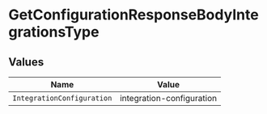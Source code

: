 # GetConfigurationResponseBodyIntegrationsType


## Values

| Name                       | Value                      |
| -------------------------- | -------------------------- |
| `IntegrationConfiguration` | integration-configuration  |